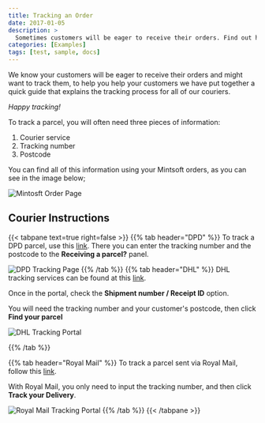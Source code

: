 ```yaml
---
title: Tracking an Order
date: 2017-01-05
description: >
  Sometimes customers will be eager to receive their orders. Find out how you can help them track their delivery progress.
categories: [Examples]
tags: [test, sample, docs]
---
```


We know your customers will be eager to receive their orders and might want to track them, to help you help your customers we have put together a quick guide that explains the tracking process for all of our couriers. 

_Happy tracking!_

To track a parcel, you will often need three pieces of information:

1. Courier service 
1. Tracking number 
1. Postcode

You can find all of this information using your Mintsoft orders, as you can see in the image below; 

![Mintosft Order Page](https://support.tupack.co.uk/hc/article_attachments/5580235407377 "Mintsoft Order Page")

## Courier Instructions

{{< tabpane text=true right=false >}}
  {{% tab header="DPD" %}}
  To track a DPD parcel, use this [link](https://www.dpd.co.uk/content/how-can-we-help/index.jsp).
  There you can enter the tracking number and the postcode to the __Receiving a parcel?__ panel.
  
  ![DPD Tracking Page](https://support.tupack.co.uk/hc/article_attachments/5580271157777 "DPD Tracking Page")
  {{% /tab %}}
  {{% tab header="DHL" %}}
  DHL tracking services can be found at this [link](https://track.dhlparcel.co.uk/). <br/>
  
  Once in the portal, check the **Shipment number / Receipt ID** option.
  
  You will need the tracking number and your customer's postcode, then click **Find your parcel** 

![DHL Tracking Portal](https://support.tupack.co.uk/hc/article_attachments/5580276022929 "DHL Tracking Portal")

  {{% /tab %}}
 
  {{% tab header="Royal Mail" %}}
  To track a parcel sent via Royal Mail, follow this [link](https://www.royalmail.com/track-your-item "Royal Mail Tracking Portal").
  
  With Royal Mail, you only need to input the tracking number, and then click **Track your Delivery**.
  
  ![Royal Mail Tracking Portal](https://support.tupack.co.uk/hc/article_attachments/5580300829073 "Royal Mail Tracking Portal")
  {{% /tab %}}
{{< /tabpane >}}


